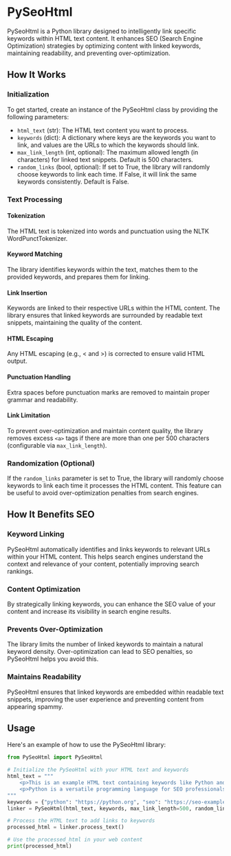 # PySeoHtml

PySeoHtml is a Python library designed to intelligently link specific keywords within HTML text content. It enhances SEO (Search Engine Optimization) strategies by optimizing content with linked keywords, maintaining readability, and preventing over-optimization.

## How It Works

### Initialization

To get started, create an instance of the PySeoHtml class by providing the following parameters:

- `html_text` (str): The HTML text content you want to process.
- `keywords` (dict): A dictionary where keys are the keywords you want to link, and values are the URLs to which the keywords should link.
- `max_link_length` (int, optional): The maximum allowed length (in characters) for linked text snippets. Default is 500 characters.
- `random_links` (bool, optional): If set to True, the library will randomly choose keywords to link each time. If False, it will link the same keywords consistently. Default is False.

### Text Processing

#### Tokenization

The HTML text is tokenized into words and punctuation using the NLTK WordPunctTokenizer.

#### Keyword Matching

The library identifies keywords within the text, matches them to the provided keywords, and prepares them for linking.

#### Link Insertion

Keywords are linked to their respective URLs within the HTML content. The library ensures that linked keywords are surrounded by readable text snippets, maintaining the quality of the content.

#### HTML Escaping

Any HTML escaping (e.g., &lt; and &gt;) is corrected to ensure valid HTML output.

#### Punctuation Handling

Extra spaces before punctuation marks are removed to maintain proper grammar and readability.

#### Link Limitation

To prevent over-optimization and maintain content quality, the library removes excess `<a>` tags if there are more than one per 500 characters (configurable via `max_link_length`).

### Randomization (Optional)

If the `random_links` parameter is set to True, the library will randomly choose keywords to link each time it processes the HTML content. This feature can be useful to avoid over-optimization penalties from search engines.

## How It Benefits SEO

### Keyword Linking

PySeoHtml automatically identifies and links keywords to relevant URLs within your HTML content. This helps search engines understand the context and relevance of your content, potentially improving search rankings.

### Content Optimization

By strategically linking keywords, you can enhance the SEO value of your content and increase its visibility in search engine results.

### Prevents Over-Optimization

The library limits the number of linked keywords to maintain a natural keyword density. Over-optimization can lead to SEO penalties, so PySeoHtml helps you avoid this.

### Maintains Readability

PySeoHtml ensures that linked keywords are embedded within readable text snippets, improving the user experience and preventing content from appearing spammy.

## Usage

Here's an example of how to use the PySeoHtml library:

```python
from PySeoHtml import PySeoHtml

# Initialize the PySeoHtml with your HTML text and keywords
html_text = """
    <p>This is an example HTML text containing keywords like Python and SEO.</p>
    <p>Python is a versatile programming language for SEO professionals.</p>
"""
keywords = {"python": "https://python.org", "seo": "https://seo-example.com"}
linker = PySeoHtml(html_text, keywords, max_link_length=500, random_links=False)

# Process the HTML text to add links to keywords
processed_html = linker.process_text()

# Use the processed_html in your web content
print(processed_html)
